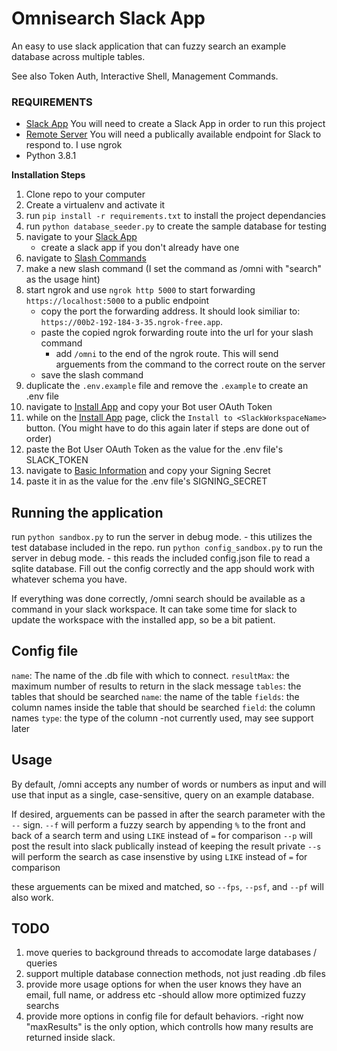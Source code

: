 # Omnisearch Slack App

An easy to use slack application that can fuzzy search an example database across multiple tables. 

See also 
Token Auth, Interactive Shell, Management Commands.

### REQUIREMENTS

- [Slack App](https://api.slack.com/apps/) You will need to create a Slack App in order to run this project
- [Remote Server](https://ngrok.com/) You will need a publically available endpoint for Slack to respond to. I use ngrok
- Python 3.8.1

**Installation Steps** 

1. Clone repo to your computer
2. Create a virtualenv and activate it
3. run `pip install -r requirements.txt` to install the project dependancies
4. run `python database_seeder.py` to create the sample database for testing
5. navigate to your [Slack App](https://api.slack.com/apps/)
	- create a slack app if you don't already have one
6. navigate to [Slash Commands](https://api.slack.com/apps/A07N8SJHNDA/slash-commands)
7. make a new slash command (I set the command as /omni with "search" as the usage hint)
8. start ngrok and use `ngrok http 5000` to start forwarding `https://localhost:5000` to a public endpoint
	- copy the port the forwarding address. It should look similiar to: `https://00b2-192-184-3-35.ngrok-free.app`. 
	- paste the copied ngrok forwarding route into the url for your slash command
		- add `/omni` to the end of the ngrok route. This will send arguements from the command to the correct route on the server
	- save the slash command
9. duplicate the `.env.example` file and remove the `.example` to create an .env file
10. navigate to [Install App](https://api.slack.com/apps/A07N8SJHNDA/install-on-team?) and copy your Bot user OAuth Token
11. while on the [Install App](https://api.slack.com/apps/A07N8SJHNDA/install-on-team?) page, click the `Install to <SlackWorkspaceName>` button. (You might have to do this again later if steps are done out of order)
12. paste the Bot User OAuth Token as the value for the .env file's SLACK_TOKEN
13. navigate to [Basic Information](https://api.slack.com/apps/A07N8SJHNDA/general?) and copy your Signing Secret
14. paste it in as the value for the .env file's SIGNING_SECRET 

## Running the application

run `python sandbox.py` to run the server in debug mode. 
	- this utilizes the test database included in the repo.
run `python config_sandbox.py` to run the server in debug mode. 
	- this reads the included config.json file to read a sqlite database. Fill out the config correctly and the app should work with whatever schema you have. 

If everything was done correctly, /omni search should be available as a command in your slack workspace. 
It can take some time for slack to update the workspace with the installed app, so be a bit patient. 

## Config file
`name`: The name of the .db file with which to connect.
`resultMax`: the maximum number of results to return in the slack message
`tables`: the tables that should be searched
	`name`: the name of the table
	`fields`: the column names inside the table that should be searched
		`field`: the column names
		`type`: the type of the column
			-not currently used, may see support later

## Usage

By default, /omni accepts any number of words or numbers as input and will use that input as a single, case-sensitive, query on an example database.

If desired, arguements can be passed in after the search parameter with the `--` sign. 
`--f` will perform a fuzzy search by appending `%` to the front and back of a search term and using `LIKE` instead of `=` for comparison
`--p` will post the result into slack publically instead of keeping the result private
`--s` will perform the search as case insenstive by using `LIKE` instead of `=` for comparison

these arguements can be mixed and matched, so `--fps`, `--psf`, and `--pf` will also work. 

## TODO
1. move queries to background threads to accomodate large databases / queries
2. support multiple database connection methods, not just reading .db files
3. provide more usage options for when the user knows they have an email, full name, or address etc
	-should allow more optimized fuzzy searchs
4. provide more options in config file for default behaviors.
	-right now "maxResults" is the only option, which controlls how many results are returned inside slack. 